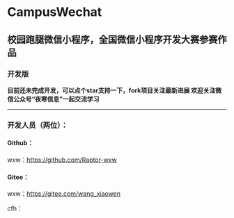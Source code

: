 # CampusWechat
**校园跑腿微信小程序，全国微信小程序开发大赛参赛作品**
------
### 开发版
 **目前还未完成开发，可以点个star支持一下，fork项目关注最新进展
欢迎关注微信公众号“夜寒信息”一起交流学习** 

------
### 开发人员（两位）：
#### Github：
wxw：https://github.com/Raptor-wxw

#### Gitee：
wxw：https://gitee.com/wang_xiaowen

cfh：